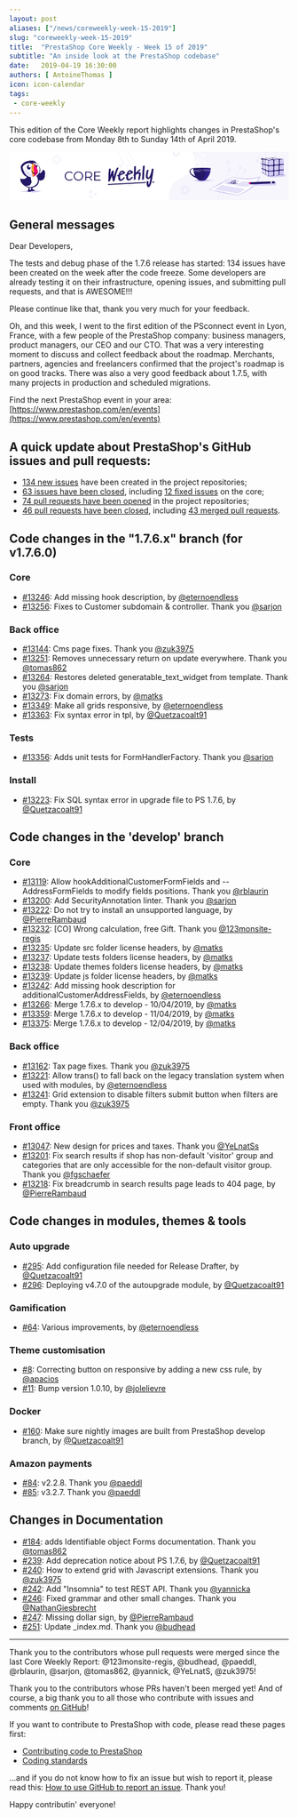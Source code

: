 ```yaml
---
layout: post
aliases: ["/news/coreweekly-week-15-2019"]
slug: "coreweekly-week-15-2019"
title:  "PrestaShop Core Weekly - Week 15 of 2019"
subtitle: "An inside look at the PrestaShop codebase"
date:   2019-04-19 16:30:00
authors: [ AntoineThomas ]
icon: icon-calendar
tags:
 - core-weekly
---
```


This edition of the Core Weekly report highlights changes in PrestaShop's core codebase from Monday 8th to Sunday 14th of April 2019.

![Core Weekly banner](/assets/images/2018/12/banner-core-weekly.jpg)


## General messages

Dear Developers,

The tests and debug phase of the 1.7.6 release has started: 134 issues have been created on the week after the code freeze. Some developers are already testing it on their infrastructure, opening issues, and submitting pull requests, and that is AWESOME!!!

Please continue like that, thank you very much for your feedback.

Oh, and this week, I went to the first edition of the PSconnect event in Lyon, France, with a few people of the PrestaShop company: business managers, product managers, our CEO and our CTO. That was a very interesting moment to discuss and collect feedback about the roadmap. Merchants, partners, agencies and freelancers confirmed that the project's roadmap is on good tracks. There was also a very good feedback about 1.7.5, with many projects in production and scheduled migrations.

Find the next PrestaShop event in your area: [https://www.prestashop.com/en/events](https://www.prestashop.com/en/events)


## A quick update about PrestaShop's GitHub issues and pull requests:

- [134 new issues](https://github.com/search?q=org%3APrestaShop+is%3Apublic++-repo%3Aprestashop%2Fprestashop.github.io++is%3Aissue+created%3A2019-04-08..2019-04-14) have been created in the project repositories;
- [63 issues have been closed](https://github.com/search?q=org%3APrestaShop+is%3Apublic++-repo%3Aprestashop%2Fprestashop.github.io++is%3Aissue+closed%3A2019-04-08..2019-04-14), including [12 fixed issues](https://github.com/search?q=org%3APrestaShop+is%3Apublic++-repo%3Aprestashop%2Fprestashop.github.io++is%3Aissue+label%3Afixed+closed%3A2019-04-08..2019-04-14) on the core;
- [74 pull requests have been opened](https://github.com/search?q=org%3APrestaShop+is%3Apublic++-repo%3Aprestashop%2Fprestashop.github.io++is%3Apr+created%3A2019-04-08..2019-04-14) in the project repositories;
- [46 pull requests have been closed](https://github.com/search?q=org%3APrestaShop+is%3Apublic++-repo%3Aprestashop%2Fprestashop.github.io++is%3Apr+closed%3A2019-04-08..2019-04-14), including [43 merged pull requests](https://github.com/search?q=org%3APrestaShop+is%3Apublic++-repo%3Aprestashop%2Fprestashop.github.io++is%3Apr+merged%3A2019-04-08..2019-04-14).



## Code changes in the "1.7.6.x" branch (for v1.7.6.0)

### Core

* [#13246](https://github.com/PrestaShop/PrestaShop/pull/13246): Add missing hook description, by [@eternoendless](https://github.com/eternoendless)
* [#13256](https://github.com/PrestaShop/PrestaShop/pull/13256): Fixes to Customer subdomain & controller. Thank you [@sarjon](https://github.com/sarjon)


### Back office

* [#13144](https://github.com/PrestaShop/PrestaShop/pull/13144): Cms page fixes. Thank you [@zuk3975](https://github.com/zuk3975)
* [#13251](https://github.com/PrestaShop/PrestaShop/pull/13251): Removes unnecessary return on update everywhere. Thank you [@tomas862](https://github.com/tomas862)
* [#13264](https://github.com/PrestaShop/PrestaShop/pull/13264): Restores deleted generatable_text_widget from template. Thank you [@sarjon](https://github.com/sarjon)
* [#13273](https://github.com/PrestaShop/PrestaShop/pull/13273): Fix domain errors, by [@matks](https://github.com/matks)
* [#13349](https://github.com/PrestaShop/PrestaShop/pull/13349): Make all grids responsive, by [@eternoendless](https://github.com/eternoendless)
* [#13363](https://github.com/PrestaShop/PrestaShop/pull/13363): Fix syntax error in tpl, by [@Quetzacoalt91](https://github.com/Quetzacoalt91)


### Tests

* [#13356](https://github.com/PrestaShop/PrestaShop/pull/13356): Adds unit tests for FormHandlerFactory. Thank you [@sarjon](https://github.com/sarjon)


### Install

* [#13223](https://github.com/PrestaShop/PrestaShop/pull/13223): Fix SQL syntax error in upgrade file to PS 1.7.6, by [@Quetzacoalt91](https://github.com/Quetzacoalt91)


## Code changes in the 'develop' branch

### Core

* [#13119](https://github.com/PrestaShop/PrestaShop/pull/13119): Allow hookAdditionalCustomerFormFields and --AddressFormFields to modify fields positions. Thank you [@rblaurin](https://github.com/rblaurin)
* [#13200](https://github.com/PrestaShop/PrestaShop/pull/13200): Add SecurityAnnotation linter. Thank you [@sarjon](https://github.com/sarjon)
* [#13222](https://github.com/PrestaShop/PrestaShop/pull/13222): Do not try to install an unsupported language, by [@PierreRambaud](https://github.com/PierreRambaud)
* [#13232](https://github.com/PrestaShop/PrestaShop/pull/13232): [CO] Wrong calculation, free Gift. Thank you [@123monsite-regis](https://github.com/123monsite-regis)
* [#13235](https://github.com/PrestaShop/PrestaShop/pull/13235): Update src folder license headers, by [@matks](https://github.com/matks)
* [#13237](https://github.com/PrestaShop/PrestaShop/pull/13237): Update tests folders license headers, by [@matks](https://github.com/matks)
* [#13238](https://github.com/PrestaShop/PrestaShop/pull/13238): Update themes folders license headers, by [@matks](https://github.com/matks)
* [#13239](https://github.com/PrestaShop/PrestaShop/pull/13239): Update js folder license headers, by [@matks](https://github.com/matks)
* [#13242](https://github.com/PrestaShop/PrestaShop/pull/13242): Add missing hook description for additionalCustomerAddressFields, by [@eternoendless](https://github.com/eternoendless)
* [#13266](https://github.com/PrestaShop/PrestaShop/pull/13266): Merge 1.7.6.x to develop - 10/04/2019, by [@matks](https://github.com/matks)
* [#13359](https://github.com/PrestaShop/PrestaShop/pull/13359): Merge 1.7.6.x to develop - 11/04/2019, by [@matks](https://github.com/matks)
* [#13375](https://github.com/PrestaShop/PrestaShop/pull/13375): Merge 1.7.6.x to develop - 12/04/2019, by [@matks](https://github.com/matks)


### Back office

* [#13162](https://github.com/PrestaShop/PrestaShop/pull/13162): Tax page fixes. Thank you [@zuk3975](https://github.com/zuk3975)
* [#13221](https://github.com/PrestaShop/PrestaShop/pull/13221): Allow trans() to fall back on the legacy translation system when used with modules, by [@eternoendless](https://github.com/eternoendless)
* [#13241](https://github.com/PrestaShop/PrestaShop/pull/13241): Grid extension to disable filters submit button when filters are empty. Thank you [@zuk3975](https://github.com/zuk3975)


### Front office

* [#13047](https://github.com/PrestaShop/PrestaShop/pull/13047): New design for prices and taxes. Thank you [@YeLnatSs](https://github.com/YeLnatSs)
* [#13201](https://github.com/PrestaShop/PrestaShop/pull/13201): Fix search results if shop has non-default 'visitor' group and categories that are only accessible for the non-default visitor group. Thank you [@fgschaefer](https://github.com/fgschaefer)
* [#13218](https://github.com/PrestaShop/PrestaShop/pull/13218): Fix breadcrumb in search results page leads to 404 page, by [@PierreRambaud](https://github.com/PierreRambaud)


## Code changes in modules, themes & tools

### Auto upgrade

* [#295](https://github.com/PrestaShop/autoupgrade/pull/295): Add configuration file needed for Release Drafter, by [@Quetzacoalt91](https://github.com/Quetzacoalt91)
* [#296](https://github.com/PrestaShop/autoupgrade/pull/296): Deploying v4.7.0 of the autoupgrade module, by [@Quetzacoalt91](https://github.com/Quetzacoalt91)


### Gamification

* [#64](https://github.com/PrestaShop/gamification/pull/64): Various improvements, by [@eternoendless](https://github.com/eternoendless)


### Theme customisation

* [#8](https://github.com/PrestaShop/ps_themecusto/pull/8): Correcting button on responsive by adding a new css rule, by [@apacios](https://github.com/apacios)
* [#11](https://github.com/PrestaShop/ps_themecusto/pull/11): Bump version 1.0.10, by [@jolelievre](https://github.com/jolelievre)


### Docker

* [#160](https://github.com/PrestaShop/docker/pull/160): Make sure nightly images are built from PrestaShop develop branch, by [@Quetzacoalt91](https://github.com/Quetzacoalt91)


### Amazon payments

* [#84](https://github.com/PrestaShop/amzpayments/pull/84): v2.2.8. Thank you [@paeddl](https://github.com/paeddl)
* [#85](https://github.com/PrestaShop/amzpayments/pull/85): v3.2.7. Thank you [@paeddl](https://github.com/paeddl)


## Changes in Documentation

* [#184](https://github.com/PrestaShop/docs/pull/184): adds Identifiable object Forms documentation. Thank you [@tomas862](https://github.com/tomas862)
* [#239](https://github.com/PrestaShop/docs/pull/239): Add deprecation notice about PS 1.7.6, by [@Quetzacoalt91](https://github.com/Quetzacoalt91)
* [#240](https://github.com/PrestaShop/docs/pull/240): How to extend grid with Javascript extensions. Thank you [@zuk3975](https://github.com/zuk3975)
* [#242](https://github.com/PrestaShop/docs/pull/242): Add "Insomnia" to test REST API. Thank you [@yannicka](https://github.com/yannicka)
* [#246](https://github.com/PrestaShop/docs/pull/246): Fixed grammar and other small changes. Thank you [@NathanGiesbrecht](https://github.com/NathanGiesbrecht)
* [#247](https://github.com/PrestaShop/docs/pull/247): Missing dollar sign, by [@PierreRambaud](https://github.com/PierreRambaud)
* [#251](https://github.com/PrestaShop/docs/pull/251): Update _index.md. Thank you [@budhead](https://github.com/budhead)


<hr />

Thank you to the contributors whose pull requests were merged since the last Core Weekly Report: @123monsite-regis, @budhead, @paeddl, @rblaurin, @sarjon, @tomas862, @yannick, @YeLnatS, @zuk3975!

Thank you to the contributors whose PRs haven't been merged yet! And of course, a big thank you to all those who contribute with issues and comments [on GitHub](https://github.com/PrestaShop/PrestaShop)!

If you want to contribute to PrestaShop with code, please read these pages first:

 * [Contributing code to PrestaShop](https://devdocs.prestashop.com/1.7/contribute/contribution-guidelines/)
 * [Coding standards](https://devdocs.prestashop.com/1.7/development/coding-standards/)

...and if you do not know how to fix an issue but wish to report it, please read this: [How to use GitHub to report an issue](https://devdocs.prestashop.com/1.7/contribute/contribute-reporting-issues/). Thank you!

Happy contributin' everyone!
